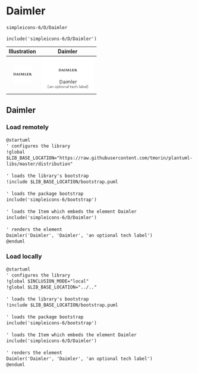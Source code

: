 # Daimler


```text
simpleicons-6/D/Daimler
```

```text
include('simpleicons-6/D/Daimler')
```



| Illustration | Daimler |
| :---: | :---: |
| ![illustration for Illustration](../../simpleicons-6/D/Daimler.png) | ![illustration for Daimler](../../simpleicons-6/D/Daimler.Local.png) |




## Daimler

### Load remotely
```plantuml
@startuml
' configures the library
!global $LIB_BASE_LOCATION="https://raw.githubusercontent.com/tmorin/plantuml-libs/master/distribution"

' loads the library's bootstrap
!include $LIB_BASE_LOCATION/bootstrap.puml

' loads the package bootstrap
include('simpleicons-6/bootstrap')

' loads the Item which embeds the element Daimler
include('simpleicons-6/D/Daimler')

' renders the element
Daimler('Daimler', 'Daimler', 'an optional tech label')
@enduml
```

### Load locally
```plantuml
@startuml
' configures the library
!global $INCLUSION_MODE="local"
!global $LIB_BASE_LOCATION="../.."

' loads the library's bootstrap
!include $LIB_BASE_LOCATION/bootstrap.puml

' loads the package bootstrap
include('simpleicons-6/bootstrap')

' loads the Item which embeds the element Daimler
include('simpleicons-6/D/Daimler')

' renders the element
Daimler('Daimler', 'Daimler', 'an optional tech label')
@enduml
```

